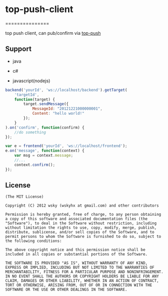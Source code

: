 # top-push-client

===============

top push client, can pub/confirm via [top-push](https://github.com/wsky/top-push)

## Support

- java

- c#

- javascript(nodejs)

```js
backend('yourId', 'ws://localhost/backend').getTarget(
	'targetId', 
	function(target) {
		target.sendMessage({
			MessageId: "20121221000000001",
			Content: "hello world!"
		});
	}
).on('confirm', function(confirm) {
	//do something
});

var e = frontend('yourId', 'ws://localhost/frontend');
e.on('message', function(context) {
	var msg = context.message;
	//...
	context.confirm();
});
```

## License

	(The MIT License)

	Copyright (C) 2012 wsky (wskyhx at gmail.com) and other contributors

	Permission is hereby granted, free of charge, to any person obtaining a copy of this software and associated documentation files (the "Software"), to deal in the Software without restriction, including without limitation the rights to use, copy, modify, merge, publish, distribute, sublicense, and/or sell copies of the Software, and to permit persons to whom the Software is furnished to do so, subject to the following conditions:

	The above copyright notice and this permission notice shall be included in all copies or substantial portions of the Software.

	THE SOFTWARE IS PROVIDED "AS IS", WITHOUT WARRANTY OF ANY KIND, EXPRESS OR IMPLIED, INCLUDING BUT NOT LIMITED TO THE WARRANTIES OF MERCHANTABILITY, FITNESS FOR A PARTICULAR PURPOSE AND NONINFRINGEMENT. IN NO EVENT SHALL THE AUTHORS OR COPYRIGHT HOLDERS BE LIABLE FOR ANY CLAIM, DAMAGES OR OTHER LIABILITY, WHETHER IN AN ACTION OF CONTRACT, TORT OR OTHERWISE, ARISING FROM, OUT OF OR IN CONNECTION WITH THE SOFTWARE OR THE USE OR OTHER DEALINGS IN THE SOFTWARE.